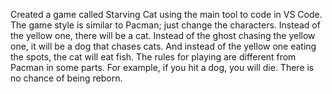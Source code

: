 Created a game called Starving Cat using the main tool to code in VS Code. The game style is similar to Pacman; just change the characters. Instead of the yellow one, there will be a cat. Instead of the ghost chasing the yellow one, it will be a dog that chases cats. And instead of the yellow one eating the spots, the cat will eat fish. The rules for playing are different from Pacman in some parts. For example, if you hit a dog, you will die. There is no chance of being reborn.
